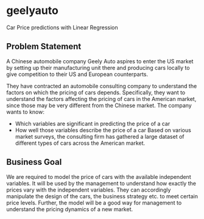 # geelyauto
Car Price predictions with Linear Regression

## Problem Statement

A Chinese automobile company Geely Auto aspires to enter the US market by setting up their manufacturing unit there and producing cars locally to give competition to their US and European counterparts. 

 

They have contracted an automobile consulting company to understand the factors on which the pricing of cars depends. Specifically, they want to understand the factors affecting the pricing of cars in the American market, since those may be very different from the Chinese market. The company wants to know:

* Which variables are significant in predicting the price of a car
* How well those variables describe the price of a car
Based on various market surveys, the consulting firm has gathered a large dataset of different types of cars across the American market. 

## Business Goal 

We are required to model the price of cars with the available independent variables. It will be used by the management to understand how exactly the prices vary with the independent variables. They can accordingly manipulate the design of the cars, the business strategy etc. to meet certain price levels. Further, the model will be a good way for management to understand the pricing dynamics of a new market. 

